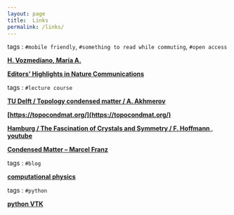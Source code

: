 ```yaml
---
layout: page
title:  Links  
permalink: /links/
---
```




tags : `#mobile friendly`, `#something to read while commuting`, `#open access`
 
 



__[H. Vozmediano, María A.](https://wp.icmm.csic.es/field-theories-in-condensed-matter-physics/)__


 
 

__[Editors' Highlights in  Nature Communications](https://www.nature.com/collections/rcdhyvxytb)__


tags : `#lecture course`


__[ TU Delft / Topology condensed matter / A. Akhmerov ](https://ocw.tudelft.nl/courses/topology-condensed-matter-concept/)__


__[https://topocondmat.org/](https://topocondmat.org/)__

__[ Hamburg / The Fascination of Crystals and Symmetry / F. Hoffmann ](https://crystalsymmetry.wordpress.com/yt/)__,  __[youtube](https://www.youtube.com/channel/UCts9FTFNInqTMvcFpdyap7w/playlists?sort=dd&view=1&shelf_id=2)__


__[Condensed Matter – Marcel Franz](https://www.youtube.com/watch?v=nSXmB9hWj28&list=PLaNkJORnlhZnU0bY50l10qHmjFGMyTfXi)__

tags : `#blog`

__[computational physics](https://compphys.go.ro/)__

tags : `#python`

__[python VTK](https://lorensen.github.io/VTKExamples/site/)__
